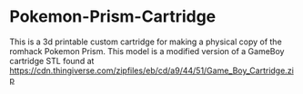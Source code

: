 # Pokemon-Prism-Cartridge

This is a 3d printable custom cartridge for making a physical copy of the romhack Pokemon Prism. This model is a modified version of a GameBoy cartridge STL found at https://cdn.thingiverse.com/zipfiles/eb/cd/a9/44/51/Game_Boy_Cartridge.zip
